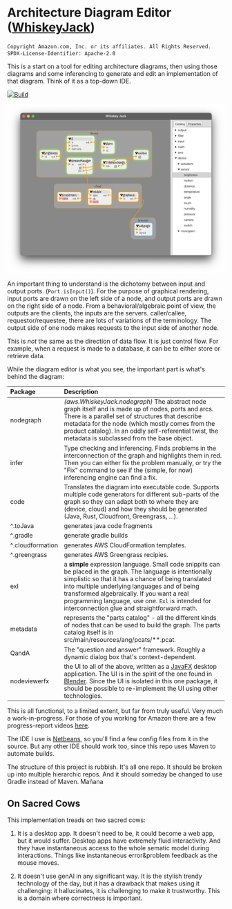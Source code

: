 # Architecture Diagram Editor ([WhiskeyJack](AboutTheName.md))

	Copyright Amazon.com, Inc. or its affiliates. All Rights Reserved.
	SPDX-License-Identifier: Apache-2.0

This is a start on a tool for editing architecture diagrams, then using those
diagrams and some inferencing to generate and edit an implementation of that
diagram.  Think of it as a top-down IDE.

[![Build](https://github.com/awslabs/whiskey-jack/actions/workflows/maven.yml/badge.svg)](https://github.com/awslabs/whiskey-jack/actions/workflows/maven.yml)

![screenshot](NodeEditorScreenshot.png)

An important thing to understand is the dichotomy between input and output
ports.  (`Port.isInput()`).  For the purpose of graphical rendering, input ports
are drawn on the left side of a node, and output ports are drawn on the right
side of a node.  From a behavioral/algebraic point of view, the outputs are
the clients, the inputs are the servers.  caller/callee, requestor/requestee,
there are lots of variations of the terminology.  The output side of one node
makes requests to the input side of another node.

This is *not* the same as the direction of data flow.  It is just control
flow.  For example, when a request is made to a database, it can be to either
store or retrieve data.

While the diagram editor is what you see, the important part is what's behind the diagram:

Package | Description
:---|:---
nodegraph | *(aws.WhiskeyJack.nodegraph)* The abstract node graph itself and is made up of nodes, ports and arcs.  There is a parallel set of structures that describe metadata for the node (which mostly comes from the product catalog).  In an oddly self-referential twist, the metadata is subclassed from the base object.
infer | Type checking and inferencing.  Finds problems in the interconnection of the graph and highlights them in red.  Then you can either fix the problem manually, or try the "Fix" command to see if the (simple, for now) inferencing engine can find a fix.
code | Translates the diagram into executable code.  Supports multiple code generators for different sub-parts of the graph so they can adapt both to where they are (device, cloud) and how they should be generated (Java, Rust, Cloudfront, Greengrass, ...).
^.toJava | generates java code fragments
^.gradle | generate gradle builds
^.cloudformation | generates AWS CloudFormation templates.
^.greengrass | generates AWS Greengrass recipies.
exl | a **simple** expression language.  Small code snippits can be placed in the graph.  The language is intentionally simplistic so that it has a chance of being translated into multiple underlying languages and of being transformed algebraically.  If you want a real programming language, use one.  `Exl` is intended for interconnection glue and straightforward math.
metadata | represents the "parts catalog" - all the different kinds of nodes that can be used to build the graph.  The parts catalog itself is in src/main/resources/ang/pcats/**.pcat.
QandA | The "question and answer" framework.  Roughly a dynamic dialog box that's context-dependent.
nodeviewerfx | the UI to all of the above, written as a [JavaFX](https://openjfx.io) desktop application.  The UI is in the spirit of the one found in [Blender](https://docs.blender.org/manual/en/2.79/render/blender_render/materials/nodes/introduction.html).  Since the UI is isolated in this one package, it should be possible to re-implement the UI using other technologies.

This is all functional, to a limited extent, but far from truly useful.  Very much a work-in-progress.  For those of you working for Amazon there are a few progress-report videos [here](https://broadcast.amazon.com/channels/58393).

The IDE I use is [Netbeans](https://netbeans.apache.org), so you'll find a few config files from it in the source.  But any other IDE should work too, since this repo uses Maven to automate builds.

The structure of this project is rubbish.  It's all one repo.  It should be
broken up into multiple hierarchic repos. And it should someday be changed to use
Gradle instead of Maven. Mañana

## On Sacred Cows
This implementation treads on two sacred cows:

1. It is a desktop app.  It doesn't need to be, it could become a web app, but it
would suffer.  Desktop apps have extremely fluid interactivity.  And they have
instantaneous access to the whole sematic model during interactions.  Things like
instantaneous error&problem feedback as the mouse moves.

2. It doesn't use genAI in any significant way.  It is the stylish trendy technology
of the day, but it has a drawback that makes using it challenging: it hallucinates,
it is challenging to make it trustworthy.  This is a domain where correctness is
important.